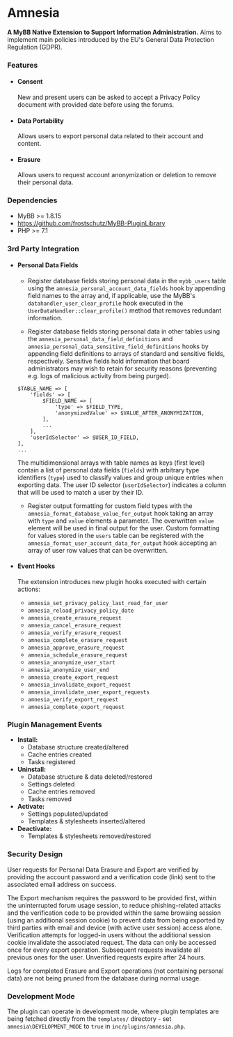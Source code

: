 # Amnesia

**A MyBB Native Extension to Support Information Administration.** Aims to implement main policies introduced by the EU's General Data Protection Regulation (GDPR).

### Features

- #### Consent
  New and present users can be asked to accept a Privacy Policy document with provided date before using the forums.

- #### Data Portability
  Allows users to export personal data related to their account and content.

- #### Erasure
  Allows users to request account anonymization or deletion to remove their personal data.

### Dependencies
- MyBB >= 1.8.15
- https://github.com/frostschutz/MyBB-PluginLibrary
- PHP >= 7.1

### 3rd Party Integration
- #### Personal Data Fields
  - Register database fields storing personal data in the `mybb_users` table using the `amnesia_personal_account_data_fields` hook by appending field names to the array and, if applicable, use the MyBB's `datahandler_user_clear_profile` hook executed in the `UserDataHandler::clear_profile()` method that removes redundant information.

  - Register database fields storing personal data in other tables using the `amnesia_personal_data_field_definitions` and `amnesia_personal_data_sensitive_field_definitions` hooks by appending field definitions to arrays of standard and sensitive fields, respectively. Sensitive fields hold information that board administrators may wish to retain for security reasons (preventing e.g. logs of malicious activity from being purged).
  ```
  $TABLE_NAME => [
      'fields' => [
          $FIELD_NAME => [
              'type' => $FIELD_TYPE,
              'anonymizedValue' => $VALUE_AFTER_ANONYMIZATION,
          ],
          ...
      ],
      'userIdSelector' => $USER_ID_FIELD,
  ],
  ...
  ```
  The multidimensional arrays with table names as keys (first level) contain a list of personal data fields (`fields`) with arbitrary type identifiers (`type`) used to classify values and group unique entries when exporting data. The user ID selector (`userIdSelector`) indicates a column that will be used to match a user by their ID.

  - Register output formatting for custom field types with the `amnesia_format_database_value_for_output` hook taking an array with `type` and `value` elements a parameter. The overwritten `value` element will be used in final output for the user. Custom formatting for values stored in the `users` table can be registered with the `amnesia_format_user_account_data_for_output` hook accepting an array of user row values that can be overwritten.

- #### Event Hooks
  The extension introduces new plugin hooks executed with certain actions:
  - `amnesia_set_privacy_policy_last_read_for_user`
  - `amnesia_reload_privacy_policy_date`
  - `amnesia_create_erasure_request`
  - `amnesia_cancel_erasure_request`
  - `amnesia_verify_erasure_request`
  - `amnesia_complete_erasure_request`
  - `amnesia_approve_erasure_request`
  - `amnesia_schedule_erasure_request`
  - `amnesia_anonymize_user_start`
  - `amnesia_anonymize_user_end`
  - `amnesia_create_export_request`
  - `amnesia_invalidate_export_request`
  - `amnesia_invalidate_user_export_requests`
  - `amnesia_verify_export_request`
  - `amnesia_complete_export_request`

### Plugin Management Events
- **Install:**
  - Database structure created/altered
  - Cache entries created
  - Tasks registered
- **Uninstall:**
  - Database structure & data deleted/restored
  - Settings deleted
  - Cache entries removed
  - Tasks removed
- **Activate:**
  - Settings populated/updated
  - Templates & stylesheets inserted/altered
- **Deactivate:**
  - Templates & stylesheets removed/restored

### Security Design
User requests for Personal Data Erasure and Export are verified by providing the account password and a verification code (link) sent to the associated email address on success.

The Export mechanism requires the password to be provided first, within the uninterrupted forum usage session, to reduce phishing-related attacks and the verification code to be provided within the same browsing session (using an additional session cookie) to prevent data from being exported by third parties with email and device (with active user session) access alone. Verification attempts for logged-in users without the additional session cookie invalidate the associated request. The data can only be accessed once for every export operation. Subsequent requests invalidate all previous ones for the user. Unverified requests expire after 24 hours.

Logs for completed Erasure and Export operations (not containing personal data) are not being pruned from the database during normal usage.

### Development Mode
The plugin can operate in development mode, where plugin templates are being fetched directly from the `templates/` directory - set `amnesia\DEVELOPMENT_MODE` to `true` in `inc/plugins/amnesia.php`.
